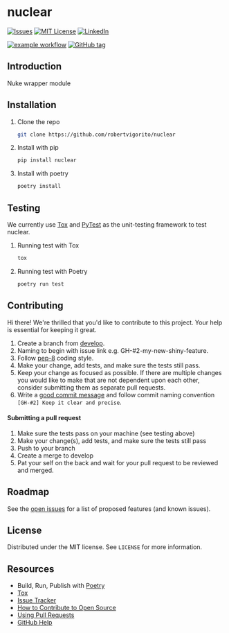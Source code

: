 # nuclear
[![Issues](https://img.shields.io/github/issues/robertvigorito/nuclear.svg?style=for-the-badge)](https://github.com/robertvigorito/nuclear/issues)
[![MIT License](https://img.shields.io/github/license/robertvigorito/nuclear.svg?style=for-the-badge)](https://github.com/robertvigorito/nuclear/blob/develop/LICENSE)
[![LinkedIn](https://img.shields.io/badge/-LinkedIn-black.svg?style=for-the-badge&logo=linkedin&colorB=555)](https://linkedin.com/in/robvigorito)

[![example workflow](https://github.com/robertvigorito/nuclear/actions/workflows/python-build.yml/badge.svg)](https://github.com/robertvigorito/nuclear/actions)
[![GitHub tag](https://img.shields.io/github/v/tag/robertvigorito/nuclear?label=Version)](https://github.com/robertvigorito/nuclear/releases)

## Introduction
Nuke wrapper module

## Installation
1. Clone the repo
   ```sh
   git clone https://github.com/robertvigorito/nuclear
   ```
2. Install with pip
   ```sh
   pip install nuclear
   ```
3. Install with poetry
    ```sh
    poetry install
    ```
## Testing
We currently use [Tox](https://tox.readthedocs.io/en/latest/) and [PyTest](https://docs.pytest.org/en/stable/) as the unit-testing framework to test nuclear.
1. Running test with Tox
    ```sh
    tox
    ```
2. Running test with Poetry
    ```sh
    poetry run test
    ```

## Contributing
Hi there! We're thrilled that you'd like to contribute to this project. Your help is essential for keeping it great.

1. Create a branch from [develop](https://github.com/robertvigorito/py-nuclear/tree/develop).
2. Naming to begin with issue link e.g. GH-#2-my-new-shiny-feature.
3. Follow [pep-8](https://www.python.org/dev/peps/pep-0008/) coding style.
4. Make your change, add tests, and make sure the tests still pass.
5. Keep your change as focused as possible. If there are multiple changes you would like to make that are not dependent upon each other, consider submitting them as separate pull requests.
6. Write a [good commit message](http://tbaggery.com/2008/04/19/a-note-about-git-commit-messages.html) and follow commit naming convention `[GH-#2] Keep it clear and precise`.

#### Submitting a pull request
1. Make sure the tests pass on your machine (see testing above)
2. Make your change(s), add tests, and make sure the tests still pass
3. Push to your branch
4. Create a merge to develop
5. Pat your self on the back and wait for your pull request to be reviewed and merged.

## Roadmap
See the [open issues](https://github.com/robertvigorito/nuclear/issues) for a list of proposed features (and known issues).

## License
Distributed under the MIT license. See `LICENSE` for more information.

## Resources
- Build, Run, Publish with [Poetry](https://python-poetry.org/)
- [Tox](https://tox.readthedocs.io/en/latest/)
- [Issue Tracker](https://github.com/robertvigorito/nuclear/issues)
- [How to Contribute to Open Source](https://opensource.guide/how-to-contribute/)
- [Using Pull Requests](https://help.github.com/articles/about-pull-requests/)
- [GitHub Help](https://help.github.com)
